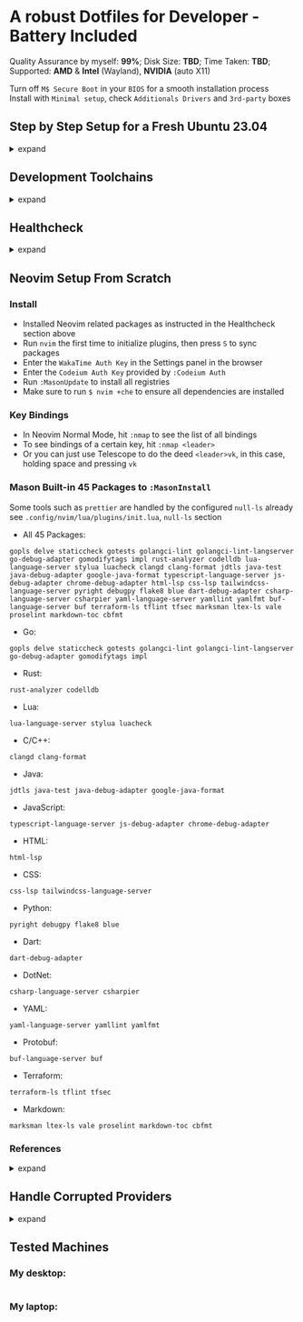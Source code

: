 # A robust Dotfiles for Developer - Battery Included

Quality Assurance by myself: **99%**; Disk Size: **TBD**; Time Taken: **TBD**;  
Supported: **AMD** & **Intel** (Wayland), **NVIDIA** (auto X11)  

Turn off `M$ Secure Boot` in your `BIOS` for a smooth installation process  
Install with `Minimal setup`, check `Additionals Drivers` and `3rd-party` boxes  

## Step by Step Setup for a Fresh Ubuntu 23.04

<details>
  <summary>expand</summary>

### 0. Disable Wireless Powersaving and Files Open Limit

```bash
sudo vi /etc/NetworkManager/conf.d/default-wifi-powersave-on.conf
```

```conf
[connection]
wifi.powersave = 2
```

```bash
sudo systemctl restart NetworkManager
```

```bash
sudo vi /etc/systemd/system.conf
```

```conf
DefaultLimitNOFILE=4096:2097152
```

```bash
sudo vi /etc/systemd/user.conf
```

```conf
DefaultLimitNOFILE=4096:2097152
```

```bash
sudo systemctl daemon-reexec && ulimit -n
```

`reboot`

### 1. Install all necessary `APT` packages

```bash
sudo apt update && sudo apt upgrade -y && sudo apt autoremove -y && sudo apt install ubuntu-desktop ca-certificates apt-transport-https ubuntu-dev-tools glibc-source gcc xclip git git-lfs curl zsh htop neofetch vim mpv libutf8proc2 libutf8proc-dev libfuse2 cpu-checker screenkey -y
```

### 2. Install `Oh-my-zsh` and `Chrome`, then `reboot`

```bash
sh -c "$(curl -fsSL https://raw.githubusercontent.com/ohmyzsh/ohmyzsh/master/tools/install.sh)"
```

```bash
cd ~/Downloads && wget https://dl.google.com/linux/direct/google-chrome-stable_current_amd64.deb && sudo dpkg -i google-chrome-stable_current_amd64.deb && rm google-chrome-stable_current_amd64.deb && cd ~
```

Open `Chrome`, sync your profile, and go to <https://github.com/lavantien/dotfiles/blob/main/README.md> to continue the steps  
Recommended `Chrome Extensions`:

```text
aapbdbdomjkkjkaonfhkkikfgjllcleb : Google Translate
ahfgeienlihckogmohjhadlkjgocpleb : Web Store
ahfhijdlegdabablpippeagghigmibma : Web Vitals
bcjindcccaagfpapjjmafapmmgkkhgoa : JSON Formatter
bkhaagjahfmjljalopjnoealnfndnagc : Octotree - GitHub code tree
cjpalhdlnbpafiamejdnhcphjbkeiagm : uBlock Origin
dbepggeogbaibhgnhhndojpepiihcmeb : Vimium
eimadpbcbfnmbkopoojfekhnkhdbieeh : Dark Reader
ejkiikneibegknkgimmihdpcbcedgmpo : Volume Booster
gebbhagfogifgggkldgodflihgfeippi : Return YouTube Dislike
ghbmnnjooekpmoecnnnilnnbdlolhkhi : Google Docs Offline
gppongmhjkpfnbhagpmjfkannfbllamg : Wappalyzer
hlkenndednhfkekhgcdicdfddnkalmdm : Cookie-Editor
mafpmfcccpbjnhfhjnllmmalhifmlcie : Snowflake
mhjfbmdgcfjbbpaeojofohoefgiehjai : Chrome PDF Viewer
migdhldfbapmodfbmgpofnikfbfpbbon : Highlighty: Search, Find, Multi-Highlight
neajdppkdcdipfabeoofebfddakdcjhd : Google Network Speech
nkeimhogjdpnpccoofpliimaahmaaome : Google Hangouts
nlkaejimjacpillmajjnopmpbkbnocid : YouTube NonStop
nmmhkkegccagdldgiimedpiccmgmieda : Chrome Web Store Payments
```

### 3. After `reboot`, install `Linuxbrew`

```bash
/bin/bash -c "$(curl -fsSL https://raw.githubusercontent.com/Homebrew/install/HEAD/install.sh)"
```

### 4. Install `zsh-autosuggestions`

```bash
git clone https://github.com/zsh-users/zsh-autosuggestions ${ZSH_CUSTOM:-~/.oh-my-zsh/custom}/plugins/zsh-autosuggestions
```

### 5. Install the proper `.zshrc` by clone this repo to `~/temp`, copy all its content to `~`

```bash
git clone https://github.com/lavantien/dotfiles.git ~/temp && mv -v {~/temp/*,~/temp/.*} ~/ && mv ~/temp/.config/* ~/.config/ && mv ~/temp/.local/share/applications/* ~/.local/share/applications/ && source ~/.zshrc
```

### 6. Install `rust` and its toolchains, then `reboot`

```bash
curl --proto '=https' --tlsv1.2 -sSf https://sh.rustup.rs | sh
```

### 7. Install `gcc`, `gh`, `neovim`, and other necessary `Brew` packages

```bash
brew install gcc@11 gcc gh go lazygit fzf fd ripgrep bat neovim hyperfine openjdk ruby lua maven node gopls rust-analyzer jdtls lua-language-server typescript-language-server marksman texlab yaml-language-server bash-language-server terraform terraform-ls prettier delve vscode-langservers-extracted loc llvm dotenv-linter checkmake luarocks php composer
```

```bash
sudo snap install julia --classic && pip3 install cmake-language-server python-lsp-server
```

```bash
cd ~/Downloads && wget https://github.com/OmniSharp/omnisharp-vscode/releases/download/v1.25.8/csharp-1.25.8-linux-x64.vsix && code --install-extension csharp-1.25.8-linux-x64.vsix && rm csharp-1.25.8-linux-x64.vsix && cd ~
```

### 8. Install `Joplin (snap)`, sync your notes, and setup your `Git` environment:

```bash
sudo snap install joplin-desktop
```
  
For a smooth `Git` experience, you should make a `.netrc` file in your home directory and add auth token

```bash
echo 'machine github.com login lavantien password ghp_klsdfjalsdkfjdsjfalsdkldasfjkasldfjalsdfjalsdjfk' >> .netrc && git lfs install
```

For `gh`, run `gh auth login` and follow instruction to setup `GitHub CLI`

### 9. Run `./git-clone-all your-github-username` on `~/dev/personal` for cloning all of your repos

```bash
mkdir -p ~/dev/personal && cp ~/git-clone-all.sh ~/dev/personal/ && cd ~/dev/personal && ./git-clone-all.sh your-github-username && cd ~
```
  
```bash
mv ~/dev/personal/your-github-username/Documents/* ~/Documents && mv ~/dev/personal/your-github-username/Pictures/* ~/Pictures
```

### 10. Install `Iosevka Nerd Font` (replace version `v3.0.1` with whatever latest)

```bash
cd ~/Downloads && wget https://github.com/ryanoasis/nerd-fonts/releases/download/v3.0.1/Iosevka.zip && mkdir Iosevka && unzip Iosevka.zip -d Iosevka && cd Iosevka && sudo mkdir -p /usr/share/fonts/truetype/iosevka-nerd-font && sudo cp *.ttf /usr/share/fonts/truetype/iosevka-nerd-font/ && cd .. && rm -r Iosevka Iosevka.zip && cd ~ && sudo fc-cache -f -v
```

### 11. Install `wezterm`

```bash
brew tap wez/wezterm-linuxbrew && brew install wezterm
```

### 12. Install `GRPC`, `GRPC-Web`, and `protoc-gen`

```bash
brew install grpc protoc-gen-grpc-web && go install google.golang.org/protobuf/cmd/protoc-gen-go@latest && go install google.golang.org/grpc/cmd/protoc-gen-go-grpc@latest
```

### 13. Install `VSCode` and `CodeLLDB` (replace version `v1.9.2` with whatever latest)

```bash
cd ~/Downloads && wget -qO- https://packages.microsoft.com/keys/microsoft.asc | gpg --dearmor > packages.microsoft.gpg && sudo install -D -o root -g root -m 644 packages.microsoft.gpg /etc/apt/keyrings/packages.microsoft.gpg && sudo sh -c 'echo "deb [arch=amd64,arm64,armhf signed-by=/etc/apt/keyrings/packages.microsoft.gpg] https://packages.microsoft.com/repos/code stable main" > /etc/apt/sources.list.d/vscode.list' && rm -f packages.microsoft.gpg && cd ~ && sudo apt update && sudo apt install code -y
```

```bash
cd ~/Downloads && wget https://github.com/vadimcn/codelldb/releases/download/v1.9.2/codelldb-x86_64-linux.vsix && code --install-extension codelldb-x86_64-linux.vsix && rm codelldb-x86_64-linux.vsix && cd ~
```

### 14. Install `DotNet SDK`

```bash
cd ~/Downloads && declare repo_version=$(if command -v lsb_release &> /dev/null; then lsb_release -r -s; else grep -oP '(?<=^VERSION_ID=).+' /etc/os-release | tr -d '"'; fi) && wget https://packages.microsoft.com/config/ubuntu/$repo_version/packages-microsoft-prod.deb -O packages-microsoft-prod.deb && sudo dpkg -i packages-microsoft-prod.deb && rm packages-microsoft-prod.deb && cd ~ && sudo apt update && sudo apt install dotnet-sdk-7.0 -y
```

```bash
sudo cp -r /usr/share/dotnet/* /usr/lib/dotnet/ && dotnet --info
```

```bash
dotnet tool install --global csharp-ls && dotnet tool install --global csharpier
```

### 15. Install `Qemu KVM`

```bash
egrep -c '(vmx|svm)' /proc/cpuinfo && kvm-ok
```

```bash
sudo apt install qemu-kvm libvirt-daemon-system libvirt-clients bridge-utils -y
```

### 16. Install `Android Studio`, `Android SDK`, and `Flutter`

```bash
sudo snap install android-studio --classic
```

Run `Android Studio` and install default configuration, then click `More Actions` -> `SDK Manager` -> `SDK Tools` -> tick `Android SDK Build-Tools` and `Android SDK Command-line Tools` -> `Apply` and `OK`

```bash
sudo snap install flutter --classic && flutter doctor && flutter doctor --android-licenses
```

### 17. Install `Kreya` and `DBbGate`

```bash
sudo snap install kreya dbgate
```

### 18. Install `FlatHub`, `Docker Compose`, `Podman Desktop`, then `reboot`

```bash
sudo apt install flatpak -y && sudo apt install gnome-software-plugin-flatpak -y && flatpak remote-add --if-not-exists flathub https://flathub.org/repo/flathub.flatpakrepo
```

```bash
sudo install -m 0755 -d /etc/apt/keyrings && curl -fsSL https://download.docker.com/linux/ubuntu/gpg | sudo gpg --dearmor -o /etc/apt/keyrings/docker.gpg && sudo chmod a+r /etc/apt/keyrings/docker.gpg && echo \
  "deb [arch="$(dpkg --print-architecture)" signed-by=/etc/apt/keyrings/docker.gpg] https://download.docker.com/linux/ubuntu \
  "$(. /etc/os-release && echo "$VERSION_CODENAME")" stable" | \
  sudo tee /etc/apt/sources.list.d/docker.list > /dev/null && sudo apt update && sudo apt install docker-ce docker-ce-cli containerd.io docker-buildx-plugin docker-compose-plugin -y
```

```bash
sudo usermod -aG docker $USER && newgrp docker
```

`reboot`

```bash
docker run hello-world && flatpak install flathub io.podman_desktop.PodmanDesktop -y
```

### 19. Install `kubectl`, and `minikube`

```bash
curl -fsSL https://packages.cloud.google.com/apt/doc/apt-key.gpg | sudo gpg --dearmor -o /etc/apt/keyrings/kubernetes-archive-keyring.gpg && echo "deb [signed-by=/etc/apt/keyrings/kubernetes-archive-keyring.gpg] https://apt.kubernetes.io/ kubernetes-xenial main" | sudo tee /etc/apt/sources.list.d/kubernetes.list && sudo apt update && sudo apt install kubectl -y
```

```bash
cd ~/Downloads && curl -LO https://storage.googleapis.com/minikube/releases/latest/minikube_latest_amd64.deb && sudo dpkg -i minikube_latest_amd64.deb && rm minikube_latest_amd64.deb && cd ~
```

```bash
minikube config set driver docker && minikube start && minikube addons enable metrics-server
```

```bash
❗  These changes will take effect upon a minikube delete and then a minikube start
😄  minikube v1.30.1 on Ubuntu 23.04
✨  Using the docker driver based on user configuration
📌  Using Docker driver with root privileges
👍  Starting control plane node minikube in cluster minikube
🚜  Pulling base image ...
💾  Downloading Kubernetes v1.26.3 preload ...
    > preloaded-images-k8s-v18-v1...:  397.02 MiB / 397.02 MiB  100.00% 14.17 M
    > gcr.io/k8s-minikube/kicbase...:  373.53 MiB / 373.53 MiB  100.00% 6.42 Mi
🔥  Creating docker container (CPUs=2, Memory=7900MB) ...
🐳  Preparing Kubernetes v1.26.3 on Docker 23.0.2 ...
    ▪ Generating certificates and keys ...
    ▪ Booting up control plane ...
    ▪ Configuring RBAC rules ...
🔗  Configuring bridge CNI (Container Networking Interface) ...
    ▪ Using image gcr.io/k8s-minikube/storage-provisioner:v5
🌟  Enabled addons: storage-provisioner, default-storageclass
🔎  Verifying Kubernetes components...
🏄  Done! kubectl is now configured to use "minikube" cluster and "default" namespace by default
💡  metrics-server is an addon maintained by Kubernetes. For any concerns contact minikube on GitHub.
You can view the list of minikube maintainers at: https://github.com/kubernetes/minikube/blob/master/OWNERS
    ▪ Using image registry.k8s.io/metrics-server/metrics-server:v0.6.3
🌟  The 'metrics-server' addon is enabled
```

```bash
minikube stop
```

### 20. Install `Graphics Drivers` and `Vulkan`, and `Fan Control`

If you have a `NVIDIA GPU`, replace `535` with whatever is the latest driver version as listed [here](https://launchpad.net/~graphics-drivers/+archive/ubuntu/ppa)

```bash
sudo add-apt-repository ppa:graphics-drivers/ppa -y && sudo dpkg --add-architecture i386 && sudo apt update && sudo apt install nvidia-driver-535 libvulkan1 libvulkan1:i386 libgl-dev libgl-dev:i386 -y
```

and to `underwatt` your GPU: <https://www.pugetsystems.com/labs/hpc/quad-rtx3090-gpu-power-limiting-with-systemd-and-nvidia-smi-1983/>  

If not, just install `Vulkan`

```bash
sudo dpkg --add-architecture i386 && sudo apt update && sudo apt install libvulkan1 libvulkan1:i386 -y
```

and the latest `AMD/Intel` drivers

```bash
sudo add-apt-repository ppa:kisak/kisak-mesa -y && sudo dpkg --add-architecture i386 && sudo apt update && sudo apt upgrade && sudo apt install libgl1-mesa-dri:i386 mesa-vulkan-drivers mesa-vulkan-drivers:i386 libgl-dev libgl-dev:i386 -y && sudo apt autoremove -y
```

`reboot`

```bash
curl -1sLf \
  'https://dl.cloudsmith.io/public/coolercontrol/coolercontrol/setup.deb.sh' \
  | sudo -E bash \
&& sudo apt update && sudo apt install lm-sensors libxcb-cursor0 coolercontrol -y && sudo sensors-detect && sudo systemctl enable coolercontrold && sudo systemctl start coolercontrold
```

### 21. Install `Wine`, `Lutris`, and `MangoHud` (always check for the latest version and replace the version string when download from `wget`)

```bash
sudo mkdir -pm755 /etc/apt/keyrings && sudo wget -O /etc/apt/keyrings/winehq-archive.key https://dl.winehq.org/wine-builds/winehq.key && sudo wget -NP /etc/apt/sources.list.d/ https://dl.winehq.org/wine-builds/ubuntu/dists/lunar/winehq-lunar.sources && sudo apt update && sudo apt install --install-recommends winehq-devel -y
```

```bash
sudo apt install cabextract fluid-soundfont-gm fluid-soundfont-gs libmspack0 mesa-utils mesa-utils-bin p7zip python3-bs4 python3-html5lib python3-lxml python3-setproctitle python3-soupsieve python3-webencodings p7zip-full python3-genshi doc-base -y && cd ~/Downloads && wget https://github.com/lutris/lutris/releases/download/v0.5.13/lutris_0.5.13_all.deb && sudo dpkg -i lutris_0.5.13_all.deb && rm lutris_0.5.13_all.deb && cd ~
```

```bash
lutris
```

Click the `gear button` next to `Wine` -> tick `Advanced` -> `System options` -> `Command prefix` -> `mangohud` -> `Save` -> exit Lutris  
For `Steam` games, set launch options: `mangohud %command%`  

```bash
sudo apt install mangohud -y
```

### 22. Install `OBS`, `Gimp`, `Inkscape`, `LibreOffice`, `Blender`

```bash
sudo add-apt-repository ppa:obsproject/obs-studio -y && sudo apt update && sudo apt install ffmpeg obs-studio -y
```

Then run `OBS`, setup proper resolution, framerate, encoder, and default whole screen scene

```bash
sudo snap install gimp inkscape libreoffice
```

```bash
sudo snap install blender --classic
```

### 23. `Helix`

```bash
brew install helix
```

### 24. Install `Steam` (and optionally `Dota 2`, `Grim Dawn`, `Battlenet`, and `Diablo 2 Resurrected`)

```bash
cd ~/Downloads && wget https://repo.steampowered.com/steam/archive/precise/steam_latest.deb && sudo dpkg -i steam_latest.deb && rm steam_latest.deb && cd ~
```

Run `Steam`, login, enable `Shader Pre-Caching` and `SteamPlay`, restart `Steam`

(Install `Dota 2` to test native `Vulkan`, `Grim Dawn` to test `Proton`, also `gd rainbow filter` is a must-have loot filter for `Grim Dawn`  
Install `Battlenet` by searching for `script` inside `Lutris`, do as instructed, then relaunch `Battlenet`, install `Diablo 2 Ressurrected`  
Run `Diablo 2 Resurrected` to check for stability and if `Fsync/Gsync` is working properly)

```bash
nvidia-smi
```
  
Enable `Gsync/Fsync` inside `nvidia-settings`

</details>

## Development Toolchains

<details>
  <summary>expand</summary>

- [**NGINX**](https://nginx.org/en/docs/beginners_guide.html)
  
```bash
brew install nginx
```

`NGINX` config

<details>
	<summary>See details</summary>

```nginx
worker_processes 1;

error_log /home/savaka/go/src/github.com/lavantien/go-laptop-booking/log/nginx/error.log;

events {
	worker_connections 10;
}

http {
	access_log /home/savaka/go/src/github.com/lavantien/go-laptop-booking/log/nginx/access.log;

	upstream auth_services {
		server 0.0.0.0:50051;
	}

	upstream laptop_services {
		server 0.0.0.0:50052;
	}

	server {
		listen 8080 ssl http2;

		# Mutual TLS between gRPC client and NGINX
		ssl_certificate cert/server-cert.pem;
		ssl_certificate_key cert/server-key.pem;

		ssl_client_certificate cert/ca-cert.pem;
		ssl_verify_client on;

		location /pb.AuthService {
			grpc_pass grpcs://auth_services;

			# Mutual TLS between NGINX and gRPC server
			grpc_ssl_certificate cert/server-cert.pem;
			grpc_ssl_certificate_key cert/server-key.pem;
		}

		location /pb.LaptopService {
			grpc_pass grpcs://laptop_services;

			# Mutual TLS between NGINX and gRPC server
			grpc_ssl_certificate cert/server-cert.pem;
			grpc_ssl_certificate_key cert/server-key.pem;
		}
	}
}

```

</details>

- [**SegmentIO KafkaGo**](https://github.com/segmentio/kafka-go)

```bash
go get -u github.com/segmentio/kafka-go
```

- [**GoKa KafkaGo**](https://github.com/lovoo/goka)

```bash
go get -u github.com/lovoo/goka
```

- [**FranzGo KafkaGo**](https://github.com/twmb/franz-go)

```bash
go get -u github.com/twmb/franz-go
```

- [**GRPC Gateway**](https://github.com/grpc-ecosystem/grpc-gateway)
  
```bash
go install \
    github.com/grpc-ecosystem/grpc-gateway/v2/protoc-gen-grpc-gateway@latest \
    github.com/grpc-ecosystem/grpc-gateway/v2/protoc-gen-openapiv2@latest \
    google.golang.org/protobuf/cmd/protoc-gen-go@latest \
    google.golang.org/grpc/cmd/protoc-gen-go-grpc@latest
```

- [**Evan CLI**](https://github.com/ktr0731/evans)
  
```bash
go install github.com/ktr0731/evans@latest
```
  
- [**GoTestSum**](https://github.com/gotestyourself/gotestsum)
  
```bash
go install gotest.tools/gotestsum@latest
```

- [**Golang-Migrate**](https://github.com/golang-migrate/migrate/tree/master/cmd/migrate):

```bash
go install -tags 'postgres' github.com/golang-migrate/migrate/v4/cmd/migrate@latest && go install -tags 'mongodb' github.com/golang-migrate/migrate/v4/cmd/migrate@latest
```

- [**SQLc**](https://docs.sqlc.dev/en/latest/overview/install.html):

```bash
go install github.com/kyleconroy/sqlc/cmd/sqlc@latest
```

- [**GoMock**](https://github.com/golang/mock):

```bash
go install github.com/golang/mock/mockgen@latest
```

- [**Viper**](https://github.com/spf13/viper):

```bash
go get -u https://github.com/spf13/viper@latest
```

- [**Gin**](https://github.com/gin-gonic/gin#installation):

```bash
go get -u github.com/gin-gonic/gin && go install github.com/gin-gonic/gin@latest
```

- [**Paseto**](https://github.com/o1egl/paseto):

```bash
go get -u github.com/o1egl/paseto
```

- [**JWT**](https://github.com/golang-jwt/jwt):

```bash
go get -u https://github.com/golang-jwt/jwt
```
  
- [**Swagger Editor**](https://editor.swagger.io/)

- [**Coverage Badge**](https://eremeev.ca/posts/golang-test-coverage-github-action/)

</details>

## Healthcheck

<details>
  <summary>expand</summary>

### Docker

```bash
docker version && docker run hello-world
```

```bash
Hello from Docker!
This message shows that your installation appears to be working correctly.
```

### KubeCTL and MiniKube

```bash
minikube start && kubectl get po -A && minikube dashboard
```

```bash
NAMESPACE     NAME                               READY   STATUS    RESTARTS        AGE
kube-system   coredns-787d4945fb-s2w75           1/1     Running   0               2m52s
kube-system   etcd-minikube                      1/1     Running   0               3m6s
kube-system   kube-apiserver-minikube            1/1     Running   0               3m6s
kube-system   kube-controller-manager-minikube   1/1     Running   0               3m7s
kube-system   kube-proxy-fl25q                   1/1     Running   0               2m52s
kube-system   kube-scheduler-minikube            1/1     Running   0               3m6s
kube-system   storage-provisioner                1/1     Running   1 (2m22s ago)   3m5s
```

```bash
minikube stop
```

### Flutter Doctor

```bash
flutter doctor
```

```bash
Doctor summary (to see all details, run flutter doctor -v):
[✓] Flutter (Channel stable, 3.10.3, on Ubuntu 23.04 6.2.0-20-generic, locale en_US.UTF-8)
[✓] Android toolchain - develop for Android devices (Android SDK version 33.0.2)
[✓] Chrome - develop for the web
[✓] Linux toolchain - develop for Linux desktop
[✓] Android Studio (version 2022.2)
[✓] VS Code (version 1.78.2)
[✓] Connected device (2 available)
[✓] Network resources

• No issues found!
```

### Test Docker Maven Workflow

```bash
cd ~/dev/personal/lavantien/springboot-restapi && dcu -d
```

```bash
dp && de postgres bash
```

```bash
psql -U postgres
```

```bash
create database player;
```

`<C-d> <C-d>`

```bash
mvn install
```

```bash
mvn test
```

```bash
[INFO] Tests run: 1, Failures: 0, Errors: 0, Skipped: 0, Time elapsed: 3.162 s - in com.lavantien.restapi.RestapiApplicationTests
[INFO]
[INFO] Results:
[INFO]
[INFO] Tests run: 2, Failures: 0, Errors: 0, Skipped: 0
[INFO]
[INFO] ------------------------------------------------------------------------
[INFO] BUILD SUCCESS
[INFO] ------------------------------------------------------------------------
[INFO] Total time:  6.718 s
[INFO] Finished at: 2023-06-05T10:12:21+07:00
[INFO] ------------------------------------------------------------------------
```

```bash
mvn spring-boot:run
```

Open browser at `http://localhost:8081/api/players`

`<C-c>`

```bash
cd ~
```

### Helix LSP

```bash
hx --health
```

<details>
  <summary>expand result</summary>

```bash
Config file: default
Language file: default
Log file: /home/lavantien/.cache/helix/helix.log
Runtime directories: /home/lavantien/.config/helix/runtime;/home/linuxbrew/.linuxbrew/Cellar/helix/23.05/libexec/runtime;/home/linuxbrew/.linuxbrew/Cellar/helix/23.05/libexec/bin/runtime
Runtime directory does not exist: /home/lavantien/.config/helix/runtime
Runtime directory does not exist: /home/linuxbrew/.linuxbrew/Cellar/helix/23.05/libexec/bin/runtime
Clipboard provider: xclip
System clipboard provider: xclip

Language                    LSP                         DAP                         Highlight                   Textobject                  Indent
astro                       None                        None                        ✓                           ✘                           ✘
awk                         ✘ awk-language-server       None                        ✓                           ✓                           ✘
bash                        ✓ bash-language-server      None                        ✓                           ✘                           ✓
bass                        ✘ bass                      None                        ✓                           ✘                           ✘
beancount                   None                        None                        ✓                           ✘                           ✘
bibtex                      ✘ texlab                    None                        ✓                           ✘                           ✘
bicep                       ✘ bicep-langserver          None                        ✓                           ✘                           ✘
c                           ✓ clangd                    ✓ lldb-vscode               ✓                           ✓                           ✓
c-sharp                     ✘ OmniSharp                 ✘ netcoredbg                ✓                           ✓                           ✘
cabal                       None                        None                        ✘                           ✘                           ✘
cairo                       None                        None                        ✓                           ✘                           ✘
capnp                       None                        None                        ✓                           ✘                           ✓
clojure                     ✘ clojure-lsp               None                        ✓                           ✘                           ✘
cmake                       ✘ cmake-language-server     None                        ✓                           ✓                           ✓
comment                     None                        None                        ✓                           ✘                           ✘
common-lisp                 ✘ cl-lsp                    None                        ✓                           ✘                           ✘
cpon                        None                        None                        ✓                           ✘                           ✓
cpp                         ✓ clangd                    ✓ lldb-vscode               ✓                           ✓                           ✓
crystal                     ✘ crystalline               None                        ✓                           ✓                           ✘
css                         ✓ vscode-css-language-se…   None                        ✓                           ✘                           ✘
cue                         ✘ cuelsp                    None                        ✓                           ✘                           ✘
d                           ✘ serve-d                   None                        ✓                           ✓                           ✓
dart                        ✓ dart                      None                        ✓                           ✘                           ✓
devicetree                  None                        None                        ✓                           ✘                           ✘
dhall                       ✘ dhall-lsp-server          None                        ✓                           ✓                           ✘
diff                        None                        None                        ✓                           ✘                           ✘
dockerfile                  ✘ docker-langserver         None                        ✓                           ✘                           ✘
dot                         ✘ dot-language-server       None                        ✓                           ✘                           ✘
dtd                         None                        None                        ✓                           ✘                           ✘
edoc                        None                        None                        ✓                           ✘                           ✘
eex                         None                        None                        ✓                           ✘                           ✘
ejs                         None                        None                        ✓                           ✘                           ✘
elixir                      ✘ elixir-ls                 None                        ✓                           ✓                           ✓
elm                         ✘ elm-language-server       None                        ✓                           ✓                           ✘
elvish                      ✘ elvish                    None                        ✓                           ✘                           ✘
env                         None                        None                        ✓                           ✘                           ✘
erb                         None                        None                        ✓                           ✘                           ✘
erlang                      ✘ erlang_ls                 None                        ✓                           ✓                           ✘
esdl                        None                        None                        ✓                           ✘                           ✘
fish                        None                        None                        ✓                           ✓                           ✓
fortran                     ✘ fortls                    None                        ✓                           ✘                           ✓
gdscript                    None                        None                        ✓                           ✓                           ✓
git-attributes              None                        None                        ✓                           ✘                           ✘
git-commit                  None                        None                        ✓                           ✓                           ✘
git-config                  None                        None                        ✓                           ✘                           ✘
git-ignore                  None                        None                        ✓                           ✘                           ✘
git-rebase                  None                        None                        ✓                           ✘                           ✘
gleam                       ✘ gleam                     None                        ✓                           ✓                           ✘
glsl                        None                        None                        ✓                           ✓                           ✓
go                          ✓ gopls                     ✓ dlv                       ✓                           ✓                           ✓
godot-resource              None                        None                        ✓                           ✘                           ✘
gomod                       ✓ gopls                     None                        ✓                           ✘                           ✘
gotmpl                      ✓ gopls                     None                        ✓                           ✘                           ✘
gowork                      ✓ gopls                     None                        ✓                           ✘                           ✘
graphql                     None                        None                        ✓                           ✘                           ✘
hare                        None                        None                        ✓                           ✘                           ✘
haskell                     ✘ haskell-language-serve…   None                        ✓                           ✓                           ✘
hcl                         ✓ terraform-ls              None                        ✓                           ✘                           ✓
heex                        ✘ elixir-ls                 None                        ✓                           ✓                           ✘
hosts                       None                        None                        ✓                           ✘                           ✘
html                        ✓ vscode-html-language-s…   None                        ✓                           ✘                           ✘
hurl                        None                        None                        ✓                           ✘                           ✓
idris                       ✘ idris2-lsp                None                        ✘                           ✘                           ✘
iex                         None                        None                        ✓                           ✘                           ✘
ini                         None                        None                        ✓                           ✘                           ✘
java                        ✓ jdtls                     None                        ✓                           ✓                           ✘
javascript                  ✘ typescript-language-se…   ✘                           ✓                           ✓                           ✓
jsdoc                       None                        None                        ✓                           ✘                           ✘
json                        ✓ vscode-json-language-s…   None                        ✓                           ✘                           ✓
jsonnet                     ✘ jsonnet-language-serve…   None                        ✓                           ✘                           ✘
jsx                         ✘ typescript-language-se…   None                        ✓                           ✓                           ✓
julia                       ✓ julia                     None                        ✓                           ✓                           ✓
just                        None                        None                        ✓                           ✓                           ✓
kdl                         None                        None                        ✓                           ✘                           ✘
kotlin                      ✘ kotlin-language-server…   None                        ✓                           ✘                           ✘
latex                       ✘ texlab                    None                        ✓                           ✓                           ✘
lean                        ✘ lean                      None                        ✓                           ✘                           ✘
ledger                      None                        None                        ✓                           ✘                           ✘
llvm                        None                        None                        ✓                           ✓                           ✓
llvm-mir                    None                        None                        ✓                           ✓                           ✓
llvm-mir-yaml               None                        None                        ✓                           ✘                           ✓
lua                         ✓ lua-language-server       None                        ✓                           ✓                           ✓
make                        None                        None                        ✓                           ✘                           ✘
markdoc                     ✘ markdoc-ls                None                        ✓                           ✘                           ✘
markdown                    ✘ marksman                  None                        ✓                           ✘                           ✘
markdown.inline             None                        None                        ✓                           ✘                           ✘
matlab                      None                        None                        ✓                           ✘                           ✘
mermaid                     None                        None                        ✓                           ✘                           ✘
meson                       None                        None                        ✓                           ✘                           ✓
mint                        ✘ mint                      None                        ✘                           ✘                           ✘
msbuild                     None                        None                        ✓                           ✘                           ✓
nasm                        None                        None                        ✓                           ✓                           ✘
nickel                      ✘ nls                       None                        ✓                           ✘                           ✓
nim                         ✘ nimlangserver             None                        ✓                           ✓                           ✓
nix                         ✘ nil                       None                        ✓                           ✘                           ✘
nu                          None                        None                        ✓                           ✘                           ✘
ocaml                       ✘ ocamllsp                  None                        ✓                           ✘                           ✓
ocaml-interface             ✘ ocamllsp                  None                        ✓                           ✘                           ✘
odin                        ✘ ols                       None                        ✓                           ✘                           ✓
opencl                      ✓ clangd                    None                        ✓                           ✓                           ✓
openscad                    ✘ openscad-lsp              None                        ✓                           ✘                           ✘
org                         None                        None                        ✓                           ✘                           ✘
pascal                      ✘ pasls                     None                        ✓                           ✓                           ✘
passwd                      None                        None                        ✓                           ✘                           ✘
pem                         None                        None                        ✓                           ✘                           ✘
perl                        ✘ perlnavigator             None                        ✓                           ✓                           ✓
php                         ✘ intelephense              None                        ✓                           ✓                           ✓
po                          None                        None                        ✓                           ✓                           ✘
ponylang                    None                        None                        ✓                           ✓                           ✓
prisma                      ✘ prisma-language-server…   None                        ✓                           ✘                           ✘
prolog                      ✘ swipl                     None                        ✘                           ✘                           ✘
protobuf                    None                        None                        ✓                           ✘                           ✓
prql                        None                        None                        ✓                           ✘                           ✘
purescript                  ✘ purescript-language-se…   None                        ✓                           ✘                           ✘
python                      ✘ pylsp                     None                        ✓                           ✓                           ✓
qml                         ✘ qmlls                     None                        ✓                           ✘                           ✓
r                           ✘ R                         None                        ✓                           ✘                           ✘
racket                      ✘ racket                    None                        ✓                           ✘                           ✘
regex                       None                        None                        ✓                           ✘                           ✘
rego                        ✘ regols                    None                        ✓                           ✘                           ✘
rescript                    ✘ rescript-language-serv…   None                        ✓                           ✓                           ✘
rmarkdown                   ✘ R                         None                        ✓                           ✘                           ✓
robot                       ✘ robotframework_ls         None                        ✓                           ✘                           ✘
ron                         None                        None                        ✓                           ✘                           ✓
rst                         None                        None                        ✓                           ✘                           ✘
ruby                        ✘ solargraph                None                        ✓                           ✓                           ✓
rust                        ✓ rust-analyzer             ✓ lldb-vscode               ✓                           ✓                           ✓
sage                        None                        None                        ✓                           ✓                           ✘
scala                       ✘ metals                    None                        ✓                           ✘                           ✓
scheme                      None                        None                        ✓                           ✘                           ✘
scss                        ✓ vscode-css-language-se…   None                        ✓                           ✘                           ✘
slint                       ✘ slint-lsp                 None                        ✓                           ✘                           ✓
smithy                      ✘ cs                        None                        ✓                           ✘                           ✘
sml                         None                        None                        ✓                           ✘                           ✘
solidity                    ✘ solc                      None                        ✓                           ✘                           ✘
sql                         None                        None                        ✓                           ✘                           ✘
sshclientconfig             None                        None                        ✓                           ✘                           ✘
starlark                    None                        None                        ✓                           ✓                           ✘
svelte                      ✘ svelteserver              None                        ✓                           ✘                           ✘
sway                        ✘ forc                      None                        ✓                           ✓                           ✓
swift                       ✘ sourcekit-lsp             None                        ✓                           ✘                           ✘
tablegen                    None                        None                        ✓                           ✓                           ✓
task                        None                        None                        ✓                           ✘                           ✘
tfvars                      ✓ terraform-ls              None                        ✓                           ✘                           ✓
toml                        ✘ taplo                     None                        ✓                           ✘                           ✘
tsq                         None                        None                        ✓                           ✘                           ✘
tsx                         ✘ typescript-language-se…   None                        ✓                           ✓                           ✓
twig                        None                        None                        ✓                           ✘                           ✘
typescript                  ✘ typescript-language-se…   None                        ✓                           ✓                           ✓
ungrammar                   None                        None                        ✓                           ✘                           ✘
uxntal                      None                        None                        ✓                           ✘                           ✘
v                           ✘ v                         None                        ✓                           ✓                           ✓
vala                        ✘ vala-language-server      None                        ✓                           ✘                           ✘
verilog                     ✘ svlangserver              None                        ✓                           ✓                           ✘
vhdl                        ✘ vhdl_ls                   None                        ✓                           ✘                           ✘
vhs                         None                        None                        ✓                           ✘                           ✘
vue                         ✘ vls                       None                        ✓                           ✘                           ✘
wast                        None                        None                        ✓                           ✘                           ✘
wat                         None                        None                        ✓                           ✘                           ✘
wgsl                        ✘ wgsl_analyzer             None                        ✓                           ✘                           ✘
wit                         None                        None                        ✓                           ✘                           ✓
xit                         None                        None                        ✓                           ✘                           ✘
xml                         None                        None                        ✓                           ✘                           ✓
yaml                        ✓ yaml-language-server      None                        ✓                           ✘                           ✓
yuck                        None                        None                        ✓                           ✘                           ✘
zig                         ✘ zls                       ✓ lldb-vscode               ✓                           ✓                           ✓
```

</details>

### Neovim Deps (fresh 100% OK)

```bash
npm i -g neovim
```

```bash
pip3 install neovim
```

```bash
gem install neovim
```

```bash
nvim +che
```

### Neovim Deps (after setup 100% OK)

<details>
  <summary>`n +che` result</summary>
  
```checkhealth

==============================================================================
lazy: require("lazy.health").check()

lazy.nvim ~

- OK Git installed
- OK no existing packages found by other package managers
- OK packer_compiled.lua not found

==============================================================================
mason: require("mason.health").check()

mason.nvim ~

- OK mason.nvim version v1.1.1
- OK PATH: prepend
- OK Providers:
  mason.providers.registry-api
  mason.providers.client
- OK neovim version >= 0.7.0

mason.nvim [Registries] ~

- OK Registry `github.com/mason-org/mason-registry version: 2023-06-04-mutual-side` is installed.
- OK Registry `github.com/mason-org/mason-registry version: 2023-06-04-mutual-side` is installed.

mason.nvim [Core utils] ~

- OK unzip: `UnZip 6.00 of 20 April 2009, by Debian. Original by Info-ZIP.`
- OK wget: `GNU Wget 1.21.3 built on linux-gnu.`
- OK curl: `curl 8.1.2 (x86_64-pc-linux-gnu) libcurl/8.1.2 OpenSSL/1.1.1u zlib/1.2.13 brotli/1.0.9 zstd/1.5.5 libidn2/2.3.4 libssh2/1.11.0 nghttp2/1.53.0 librtmp/2.3`
- OK gzip: `gzip 1.12`
- OK tar: `tar (GNU tar) 1.34`
- OK bash: `GNU bash, version 5.2.15(1)-release (x86_64-pc-linux-gnu)`
- OK sh: `Ok`

mason.nvim [Languages] ~

- OK Go: `go version go1.20.4 linux/amd64`
- OK Ruby: `ruby 3.2.2 (2023-03-30 revision e51014f9c0) [x86_64-linux]`
- OK luarocks: `/home/linuxbrew/.linuxbrew/bin/luarocks 3.9.2`
- OK PHP: `PHP 8.2.6 (cli) (built: May  9 2023 06:25:31) (NTS)`
- OK cargo: `cargo 1.70.0 (ec8a8a0ca 2023-04-25)`
- OK node: `v20.2.0`
- OK Composer: `Composer version 2.5.7 2023-05-24 15:00:39`
- OK java: `openjdk version "20.0.1" 2023-04-18`
- OK python3: `Python 3.11.3`
- OK RubyGem: `3.4.13`
- OK julia: `julia version 1.9.0`
- OK javac: `javac 20.0.1`
- OK npm: `9.6.7`
- OK pip3: `pip 23.1.2 from /home/linuxbrew/.linuxbrew/Cellar/python@3.11/3.11.3/lib/python3.11/site-packages/pip (python 3.11)`

mason.nvim [GitHub] ~

- OK GitHub API rate limit. Used: 3. Remaining: 4997. Limit: 5000. Reset: Mon 05 Jun 2023 12:21:43 AM +07.

==============================================================================
null-ls: require("null-ls.health").check()

- OK dart_format: the command "dart" is executable.
- OK prettier: the command "prettier" is executable.
- OK checkmake: the command "checkmake" is executable.
- OK clang_check: the command "clang-check" is executable.
- refactoring: cannot verify if the command is an executable.
- OK gitsigns: the source "gitsigns" can be ran.

==============================================================================
nvim: require("nvim.health").check()

Configuration ~

- OK no issues found

Runtime ~

- OK $VIMRUNTIME: /home/linuxbrew/.linuxbrew/Cellar/neovim/0.9.1/share/nvim/runtime

Performance ~

- OK Build type: Release

Remote Plugins ~

- OK Up to date

terminal ~

- key_backspace (kbs) terminfo entry: `key_backspace=^H`
- key_dc (kdch1) terminfo entry: `key_dc=\E[3~`
- $TERM_PROGRAM="WezTerm"
- $COLORTERM="truecolor"

==============================================================================
nvim-treesitter: require("nvim-treesitter.health").check()

Installation ~

- OK `tree-sitter` found 0.20.8 (parser generator, only needed for :TSInstallFromGrammar)
- OK `node` found v20.2.0 (only needed for :TSInstallFromGrammar)
- OK `git` executable found.
- OK `cc` executable found. Selected from { vim.NIL, "cc", "gcc", "clang", "cl", "zig" }
  Version: cc (Ubuntu 12.2.0-17ubuntu1) 12.2.0
- OK Neovim was compiled with tree-sitter runtime ABI version 14 (required >=13). Parsers must be compatible with runtime ABI.

OS Info:
{
machine = "x86_64",
release = "6.2.0-20-generic",
sysname = "Linux",
version = "#20-Ubuntu SMP PREEMPT_DYNAMIC Thu Apr 6 07:48:48 UTC 2023"
} ~

Parser/Features H L F I J

- c ✓ ✓ ✓ ✓ ✓
- lua ✓ ✓ ✓ ✓ ✓
- markdown ✓ . ✓ ✓ ✓
- query ✓ ✓ ✓ ✓ ✓
- vim ✓ ✓ ✓ . ✓
- vimdoc ✓ . . . ✓

Legend: H[ighlight], L[ocals], F[olds], I[ndents], In[j]ections
+) multiple parsers found, only one will be used
x) errors found in the query, try to run :TSUpdate {lang} ~

==============================================================================
provider: health#provider#check

Clipboard (optional) ~

- OK Clipboard tool found: xclip

Python 3 provider (optional) ~

- `g:python3_host_prog` is not set. Searching for python3 in the environment.
- Multiple python3 executables found. Set `g:python3_host_prog` to avoid surprises.
- Executable: /home/linuxbrew/.linuxbrew/bin/python3
- Other python executable: /usr/bin/python3
- Other python executable: /bin/python3
- Python version: 3.11.3
- pynvim version: 0.4.3
- OK Latest pynvim is installed.

Python virtualenv ~

- OK no $VIRTUAL_ENV

Ruby provider (optional) ~

- Ruby: ruby 3.2.2 (2023-03-30 revision e51014f9c0) [x86_64-linux]
- Host: /home/linuxbrew/.linuxbrew/lib/ruby/gems/3.2.0/bin/neovim-ruby-host
- OK Latest "neovim" gem is installed: 0.9.0

Node.js provider (optional) ~

- Node.js: v20.2.0
- Nvim node.js host: /home/linuxbrew/.linuxbrew/lib/node_modules/neovim/bin/cli.js
- OK Latest "neovim" npm/yarn/pnpm package is installed: 4.10.1

Perl provider (optional) ~

- Disabled (g:loaded_perl_provider=0).

==============================================================================
telescope: require("telescope.health").check()

Checking for required plugins ~

- OK plenary installed.
- OK nvim-treesitter installed.

Checking external dependencies ~

- OK rg: found ripgrep 13.0.0
- OK fd: found fd 8.7.0

===== Installed extensions ===== ~

==============================================================================
vim.lsp: require("vim.lsp.health").check()

- LSP log level : WARN
- Log path: /home/lavantien/.local/state/nvim/lsp.log
- Log size: 0 KB

vim.lsp: Active Clients ~

- No active clients

==============================================================================
vim.treesitter: require("vim.treesitter.health").check()

- Nvim runtime ABI version: 14
- OK Parser: markdown ABI: 13, path: /home/lavantien/.local/share/nvim/lazy/nvim-treesitter/parser/markdown.so
- OK Parser: c ABI: 13, path: /home/linuxbrew/.linuxbrew/Cellar/neovim/0.9.1/lib/nvim/parser/c.so
- OK Parser: lua ABI: 14, path: /home/linuxbrew/.linuxbrew/Cellar/neovim/0.9.1/lib/nvim/parser/lua.so
- OK Parser: query ABI: 14, path: /home/linuxbrew/.linuxbrew/Cellar/neovim/0.9.1/lib/nvim/parser/query.so
- OK Parser: vim ABI: 14, path: /home/linuxbrew/.linuxbrew/Cellar/neovim/0.9.1/lib/nvim/parser/vim.so
- OK Parser: vimdoc ABI: 14, path: /home/linuxbrew/.linuxbrew/Cellar/neovim/0.9.1/lib/nvim/parser/vimdoc.so

````

</details>

</details>

## Neovim Setup From Scratch

### Install

- Installed Neovim related packages as instructed in the Healthcheck section above
- Run `nvim` the first time to initialize plugins, then press `S` to sync packages
- Enter the `WakaTime Auth Key` in the Settings panel in the browser
- Enter the `Codeium Auth Key` provided by `:Codeium Auth`
- Run `:MasonUpdate` to install all registries
- Make sure to run `$ nvim +che` to ensure all dependencies are installed

### Key Bindings

- In Neovim Normal Mode, hit `:nmap` to see the list of all bindings
- To see bindings of a certain key, hit `:nmap <leader>`
- Or you can just use Telescope to do the deed `<leader>vk`, in this case, holding space and pressing `vk`

### Mason Built-in 45 Packages to `:MasonInstall `
  
Some tools such as `prettier` are handled by the configured `null-ls` already  
see `.config/nvim/lua/plugins/init.lua`, `null-ls` section  

- All 45 Packages:
	
```text
gopls delve staticcheck gotests golangci-lint golangci-lint-langserver go-debug-adapter gomodifytags impl rust-analyzer codelldb lua-language-server stylua luacheck clangd clang-format jdtls java-test java-debug-adapter google-java-format typescript-language-server js-debug-adapter chrome-debug-adapter html-lsp css-lsp tailwindcss- language-server pyright debugpy flake8 blue dart-debug-adapter csharp-language-server csharpier yaml-language-server yamllint yamlfmt buf-language-server buf terraform-ls tflint tfsec marksman ltex-ls vale proselint markdown-toc cbfmt
```
	
- Go:

```text
gopls delve staticcheck gotests golangci-lint golangci-lint-langserver go-debug-adapter gomodifytags impl
```

- Rust:

```text
rust-analyzer codelldb
```

- Lua:

```text
lua-language-server stylua luacheck
```

- C/C++:

```text
clangd clang-format
```

- Java:

```text
jdtls java-test java-debug-adapter google-java-format
```

- JavaScript:

```text
typescript-language-server js-debug-adapter chrome-debug-adapter
```

- HTML:

```text
html-lsp
```

- CSS:

```text
css-lsp tailwindcss-language-server
```

- Python:

```text
pyright debugpy flake8 blue
```

- Dart:

```text
dart-debug-adapter
```

- DotNet:

```text
csharp-language-server csharpier
```

- YAML:

```text
yaml-language-server yamllint yamlfmt
```

- Protobuf:

```text
buf-language-server buf
```

- Terraform:

```text
terraform-ls tflint tfsec
```

- Markdown:

```text
marksman ltex-ls vale proselint markdown-toc cbfmt
```

### References

<details>
  <summary>expand</summary>

- 0 to LSP: <https://youtu.be/w7i4amO_zaE>
- Zero to IDE: <https://youtu.be/N93cTbtLCIM>
- Effective Neovim: Instant IDE: <https://youtu.be/stqUbv-5u2s>
- Kickstart.nvim: <https://github.com/nvim-lua/kickstart.nvim>
- Neovim Null-LS - Hooks For LSP | Format Code On Save:
  <https://youtu.be/ryxRpKpM9B4>
- Null-LS built-in:
  <https://github.com/jose-elias-alvarez/null-ls.nvim/blob/main/doc/BUILTINS.md>
- Debugging in Neovim: <https://youtu.be/0moS8UHupGc>
- How to Debug like a Pro: <https://miguelcrespo.co/how-to-debug-like-a-pro-using-neovim>
- Nvim DAP getting started: <https://davelage.com/posts/nvim-dap-getting-started/>

</details>

## Handle Corrupted Providers

<details>
  <summary>expand</summary>
  
### Google Cloud CLI (broken installation & missing python2 dep)

```bash
echo "deb [signed-by=/etc/apt/keyrings/cloud.google.gpg] https://packages.cloud.google.com/apt cloud-sdk main" | sudo tee -a /etc/apt/sources.list.d/google-cloud-sdk.list
curl https://packages.cloud.google.com/apt/doc/apt-key.gpg | gpg --dearmor | sudo tee /etc/apt/keyrings/cloud.google.gpg > /dev/null
sudo apt update && sudo apt install kubectl google-cloud-cli
gcloud init

wget https://www.python.org/ftp/python/2.7.18/Python-2.7.18.tgz
tar xzf Python-2.7.18.tgz
cd Python-2.7.18
./configure --enable-optimizations
sudo make altinstall
python2.7 -V
sudo ln -sfn '/usr/local/bin/python2.7' '/usr/bin/python2'
python2 -V
sudo rm /usr/local/lib/pkgconfig/python-2.7.pc /usr/local/lib/libpython2.7.a
sudo rm -rf /usr/local/include/python2.7

sudo apt install google-cloud-cli-app-engine-go google-cloud-cli-app-engine-grpc google-cloud-cli-cloud-build-local google-cloud-cli-firestore-emulator google-cloud-cli-minikube google-cloud-cli-tests
# still failed due to python2.7
````

</details>

## Tested Machines

### My desktop:

```bash

```

### My laptop:

```bash

```

